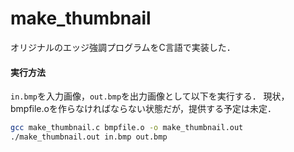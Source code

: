 # make_thumbnail
オリジナルのエッジ強調プログラムをC言語で実装した．

#### 実行方法
`in.bmp`を入力画像，`out.bmp`を出力画像として以下を実行する．
現状，bmpfile.oを作らなければならない状態だが，提供する予定は未定．

```shell:make_thumbnail.sh
gcc make_thumbnail.c bmpfile.o -o make_thumbnail.out
./make_thumbnail.out in.bmp out.bmp
```
